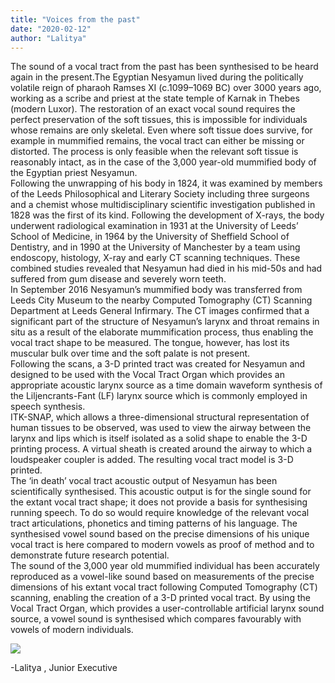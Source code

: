 ```yaml
---
title: "Voices from the past"
date: "2020-02-12"
author: "Lalitya"
---
```


The sound of a vocal tract from the past has been synthesised to be heard again in the present.The Egyptian Nesyamun lived during the politically volatile reign of pharaoh Ramses XI (c.1099–1069 BC) over 3000 years ago, working as a scribe and priest at the state temple of Karnak in Thebes (modern Luxor). The restoration of an exact vocal sound requires the perfect preservation of the soft tissues, this is impossible for individuals whose remains are only skeletal. Even where soft tissue does survive, for example in mummified remains, the vocal tract can either be missing or distorted. The process is only feasible when the relevant soft tissue is reasonably intact, as in the case of the 3,000 year-old mummified body of the Egyptian priest Nesyamun.  
Following the unwrapping of his body in 1824, it was examined by members of the Leeds Philosophical and Literary Society including three surgeons and a chemist whose multidisciplinary scientific investigation published in 1828 was the first of its kind. Following the development of X-rays, the body underwent radiological examination in 1931 at the University of Leeds’ School of Medicine, in 1964 by the University of Sheffield School of Dentistry, and in 1990 at the University of Manchester by a team using endoscopy, histology, X-ray and early CT scanning techniques. These combined studies revealed that Nesyamun had died in his mid-50s and had suffered from gum disease and severely worn teeth.  
In September 2016 Nesyamun’s mummified body was transferred from Leeds City Museum to the nearby Computed Tomography (CT) Scanning Department at Leeds General Infirmary. The CT images confirmed that a significant part of the structure of Nesyamun’s larynx and throat remains in situ as a result of the elaborate mummification process, thus enabling the vocal tract shape to be measured. The tongue, however, has lost its muscular bulk over time and the soft palate is not present.  
Following the scans, a 3-D printed tract was created for Nesyamun and designed to be used with the Vocal Tract Organ which provides an appropriate acoustic larynx source as a time domain waveform synthesis of the Liljencrants-Fant (LF) larynx source which is commonly employed in speech synthesis.  
ITK-SNAP, which allows a three-dimensional structural representation of human tissues to be observed, was used to view the airway between the larynx and lips which is itself isolated as a solid shape to enable the 3-D printing process. A virtual sheath is created around the airway to which a loudspeaker coupler is added. The resulting vocal tract model is 3-D printed.  
The ‘in death’ vocal tract acoustic output of Nesyamun has been scientifically synthesised. This acoustic output is for the single sound for the extant vocal tract shape; it does not provide a basis for synthesising running speech. To do so would require knowledge of the relevant vocal tract articulations, phonetics and timing patterns of his language. The synthesised vowel sound based on the precise dimensions of his unique vocal tract is here compared to modern vowels as proof of method and to demonstrate future research potential.  
The sound of the 3,000 year old mummified individual has been accurately reproduced as a vowel-like sound based on measurements of the precise dimensions of his extant vocal tract following Computed Tomography (CT) scanning, enabling the creation of a 3-D printed vocal tract. By using the Vocal Tract Organ, which provides a user-controllable artificial larynx sound source, a vowel sound is synthesised which compares favourably with vowels of modern individuals.

![](/images/IMG-20200212-WA0008.jpg)

\-Lalitya , Junior Executive

